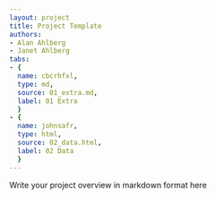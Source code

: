 ```yaml
---
layout: project
title: Project Template
authors:
- Alan Ahlberg
- Janet Ahlberg
tabs:
- {
  name: cbcrhfxl,
  type: md,
  source: 01_extra.md,
  label: 01 Extra
  }
- {
  name: johnsafr,
  type: html,
  source: 02_data.html,
  label: 02 Data
  }
---
```


Write your project overview in markdown format here
